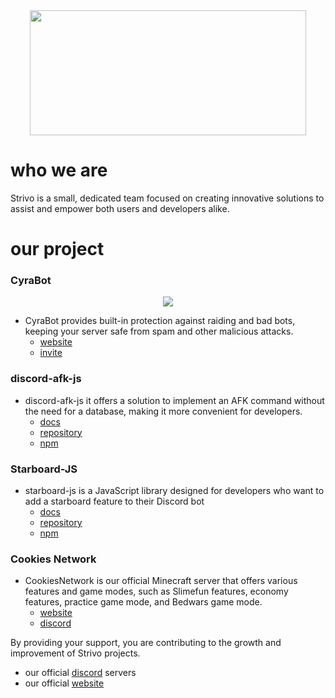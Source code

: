 <div align="center">
  <img href="https://cyrateam.xyz/" width="442" height="200" src="https://media.discordapp.net/attachments/1038704467828281346/1149623374486716456/Proyek_Baru_9_03519D1.png?ex=65eacd33&is=65d85833&hm=3790065f48890ed67479de32a08f60831d6006b0304f1ad46fe82f175254ca18&=&format=webp&quality=lossless&width=783&height=440">
</div>

# who we are
Strivo is a small, dedicated team focused on creating innovative solutions to assist and empower both users and developers alike.

# our project
### CyraBot
<div align="center">
  <img href="https://www.cyrabot.my.id" src="https://cdn.discordapp.com/attachments/1038704467828281346/1090882515205619792/cyrabot.gif"></img>
</div>

- CyraBot provides built-in protection against raiding and bad bots, keeping your server safe from spam and other malicious attacks.
  - [website](https://www.cyrabot.my.id/)
  - [invite]

### discord-afk-js
- discord-afk-js it offers a solution to implement an AFK command without the need for a database, making it more convenient for developers.
  - [docs]
  - [repository]
  - [npm]

### Starboard-JS
- starboard-js is a JavaScript library designed for developers who want to add a starboard feature to their Discord bot
  - [docs](https://cyrateam.xyz/about/starboard-js/)
  - [repository](https://github.com/CyraTeam/starboard-js/)
  - [npm](https://www.npmjs.com/package/starboard-js/)

### Cookies Network
- CookiesNetwork is our official Minecraft server that offers various features and game modes, such as Slimefun features, economy features, practice game mode, and Bedwars game mode.
  - [website](https://www.cookiesmc.xyz/)
  - [discord](https://www.cookiesmc.xyz/discord/)

By providing your support, you are contributing to the growth and improvement of Strivo projects.

- our official [discord] servers
- our official [website]

[invite]: https://www.cyrabot.my.id/invite/
[docs]: https://www.cyrateam.xyz/about/discord-afk-js/
[repository]: https://github.com/CyraTeam/discord-afk-js/
[npm]: https://www.npmjs.com/package/discord-afk-js/
[discord]: https://www.cyrateam.xyz/discord/
[website]: https://www.cyrateam.xyz/
